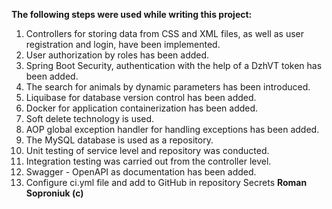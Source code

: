 **The following steps were used while writing this project:**
1. Controllers for storing data from CSS and XML files, as well as user registration and login, have been implemented.
2. User authorization by roles has been added.
3. Spring Boot Security, authentication with the help of a DzhVT token has been added.
4. The search for animals by dynamic parameters has been introduced.
5. Liquibase for database version control has been added.
6. Docker for application containerization has been added.
7. Soft delete technology is used.
8. AOP global exception handler for handling exceptions has been added.
9. The MySQL database is used as a repository.
10. Unit testing of service level and repository was conducted.
11. Integration testing was carried out from the controller level.
12. Swagger - OpenAPI as documentation has been added.
13. Configure ci.yml file and add to GitHub in repository Secrets
**Roman Soproniuk (c)**
